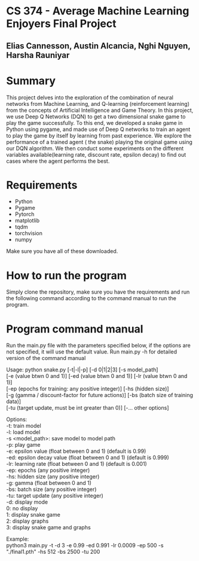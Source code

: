 # CS 374 - Average Machine Learning Enjoyers Final Project 
## Elias Cannesson, Austin Alcancia, Nghi Nguyen, Harsha Rauniyar

# Summary
This project delves into the exploration of the combination of neural networks from Machine Learning, and Q-learning (reinforcement learning) from the concepts of Artificial Intelligence and Game Theory. In this project, we use Deep Q Networks (DQN) to get a two dimensional snake game to play the game successfully. To this end, we developed a snake game in Python using pygame, and made use of Deep Q networks to train an agent to play the game by itself by learning from past experience. We explore the performance of a trained agent ( the snake) playing the original game using our DQN algorithm. We then conduct some experiments on the different variables available(learning rate, discount rate, epsilon decay) to find out cases where the agent performs the best. 

# Requirements
* Python  
* Pygame  
* Pytorch  
* matplotlib  
* tqdm  
* torchvision  
* numpy

Make sure you have all of these downloaded.

# How to run the program
Simply clone the repository, make sure you have the requirements and run the following command according to the command manual to run the program.  

# Program command manual
Run the main.py file with the parameters specified below, if the options are not specified, it will use the default value.
Run main.py -h for detailed version of the command manual  

Usage: python snake.py [-t|-l|-p] [-d 0|1|2|3] [-s model_path]  
    [-e (value btwn 0 and 1)] [-ed (value btwn 0 and 1)] [-lr (value btwn 0 and 1)]  
    [-ep (epochs for training: any positive integer)] [-hs (hidden size)]  
    [-g (gamma / discount-factor for future actions)] [-bs (batch size of training data)]  
    [-tu (target update, must be int greater than 0)] [-... other options]

Options:  
    -t: train model  
    -l: load model  
    -s <model_path>: save model to model path  
    -p: play game  
    -e: epsilon value (float between 0 and 1) (default is 0.99)  
    -ed: epsilon decay value (float between 0 and 1) (default is 0.999)  
    -lr: learning rate (float between 0 and 1) (default is 0.001)  
    -ep: epochs (any positive integer)  
    -hs: hidden size (any positive integer)  
    -g: gamma (float between 0 and 1)  
    -bs: batch size (any positive integer)  
    -tu: target update (any positive integer)    
    -d: display mode  
    0: no display  
    1: display snake game  
    2: display graphs  
    3: display snake game and graphs  

Example:  
python3 main.py -t -d 3 -e 0.99 -ed 0.991 -lr 0.0009 -ep 500 -s "./final1.pth" -hs 512 -bs 2500 -tu 200
